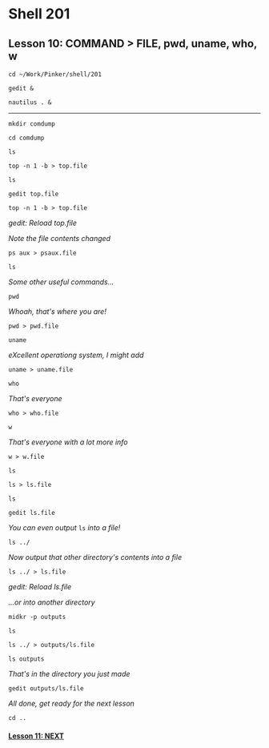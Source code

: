# Shell 201
## Lesson 10: COMMAND > FILE, pwd, uname, who, w

`cd ~/Work/Pinker/shell/201`

`gedit &`

`nautilus . &`
___

`mkdir comdump`

`cd comdump`

`ls`

`top -n 1 -b > top.file`

`ls`

`gedit top.file`

`top -n 1 -b > top.file`

*gedit: Reload top.file*

*Note the file contents changed*

`ps aux > psaux.file`

`ls`

*Some other useful commands...*

`pwd`

*Whoah, that's where you are!*

`pwd > pwd.file`

`uname`

*eXcellent operationg system, I might add*

`uname > uname.file`

`who`

*That's everyone*

`who > who.file`

`w`

*That's everyone with a lot more info*

`w > w.file`

`ls`

`ls > ls.file`

`ls`

`gedit ls.file`

*You can even output* `ls` *into a file!*

`ls ../`

*Now output that other directory's contents into a file*

`ls ../ > ls.file`

*gedit: Reload ls.file*

*...or into another directory*

`midkr -p outputs`

`ls`

`ls ../ > outputs/ls.file`

`ls outputs`

*That's in the directory you just made*

`gedit outputs/ls.file`

*All done, get ready for the next lesson*

`cd ..`

#### [Lesson 11: NEXT](https://github.com/inkVerb/pinker/blob/master/201-shell/Lesson-11.md)
